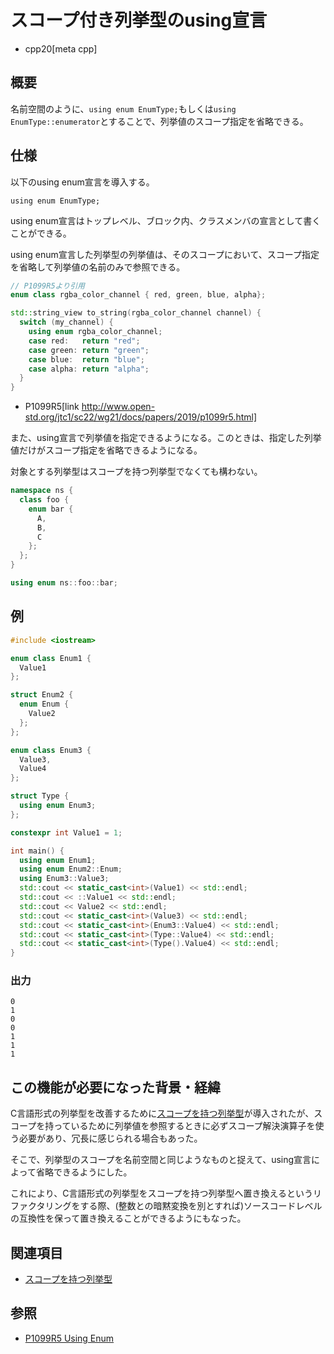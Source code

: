 # スコープ付き列挙型のusing宣言

* cpp20[meta cpp]

## 概要

名前空間のように、`using enum EnumType;`もしくは`using EnumType::enumerator`とすることで、列挙値のスコープ指定を省略できる。

## 仕様

以下のusing enum宣言を導入する。
```
using enum EnumType;
```

using enum宣言はトップレベル、ブロック内、クラスメンバの宣言として書くことができる。

using enum宣言した列挙型の列挙値は、そのスコープにおいて、スコープ指定を省略して列挙値の名前のみで参照できる。

```cpp
// P1099R5より引用
enum class rgba_color_channel { red, green, blue, alpha};

std::string_view to_string(rgba_color_channel channel) {
  switch (my_channel) {
    using enum rgba_color_channel;
    case red:   return "red";
    case green: return "green";
    case blue:  return "blue";
    case alpha: return "alpha";
  }
}
```
* P1099R5[link http://www.open-std.org/jtc1/sc22/wg21/docs/papers/2019/p1099r5.html]

また、using宣言で列挙値を指定できるようになる。このときは、指定した列挙値だけがスコープ指定を省略できるようになる。

対象とする列挙型はスコープを持つ列挙型でなくても構わない。

```cpp example
namespace ns {
  class foo {
    enum bar {
      A,
      B,
      C
    };
  };
}

using enum ns::foo::bar;
```


## 例
```cpp example
#include <iostream>

enum class Enum1 {
  Value1
};

struct Enum2 {
  enum Enum {
    Value2
  };
};

enum class Enum3 {
  Value3,
  Value4
};

struct Type {
  using enum Enum3;
};

constexpr int Value1 = 1;

int main() {
  using enum Enum1;
  using enum Enum2::Enum;
  using Enum3::Value3;
  std::cout << static_cast<int>(Value1) << std::endl;
  std::cout << ::Value1 << std::endl;
  std::cout << Value2 << std::endl;
  std::cout << static_cast<int>(Value3) << std::endl;
  std::cout << static_cast<int>(Enum3::Value4) << std::endl;
  std::cout << static_cast<int>(Type::Value4) << std::endl;
  std::cout << static_cast<int>(Type().Value4) << std::endl;
}
```

### 出力
```
0
1
0
0
1
1
1
```

## この機能が必要になった背景・経緯

C言語形式の列挙型を改善するために[スコープを持つ列挙型](/lang/cpp11/scoped_enum.md)が導入されたが、スコープを持っているために列挙値を参照するときに必ずスコープ解決演算子を使う必要があり、冗長に感じられる場合もあった。

そこで、列挙型のスコープを名前空間と同じようなものと捉えて、using宣言によって省略できるようにした。

これにより、C言語形式の列挙型をスコープを持つ列挙型へ置き換えるというリファクタリングをする際、(整数との暗黙変換を別とすれば)ソースコードレベルの互換性を保って置き換えることができるようにもなった。

## 関連項目

- [スコープを持つ列挙型](/lang/cpp11/scoped_enum.md)

## 参照

- [P1099R5 Using Enum](http://www.open-std.org/jtc1/sc22/wg21/docs/papers/2019/p1099r5.html)
